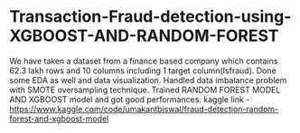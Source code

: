 # Transaction-Fraud-detection-using-XGBOOST-AND-RANDOM-FOREST

We have taken a dataset from a finance based company which contains 62.3 lakh rows and 10 columns including 1 target column(Isfraud).
Done some EDA as well and data visualization.
Handled data imbalance problem with SMOTE oversampling technique.
Trained RANDOM FOREST MODEL AND XGBOOST model and got good performances.
kaggle link - https://www.kaggle.com/code/umakantbiswal/fraud-detection-random-forest-and-xgboost-model
